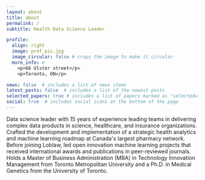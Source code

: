 ```yaml
---
layout: about
title: about
permalink: /
subtitle: Health Data Science Leader

profile:
  align: right
  image: prof_pic.jpg
  image_circular: false # crops the image to make it circular
  more_info: >
    <p>66 Ulster street</p>
    <p>Toronto, ON</p>

news: false  # includes a list of news items
latest_posts: false  # includes a list of the newest posts
selected_papers: true # includes a list of papers marked as "selected={true}"
social: true  # includes social icons at the bottom of the page
---
```


Data science leader with 15 years of experience leading teams in delivering complex data products in science, healthcare, and insurance organizations. Crafted the development and implementation of a strategic health analytics and machine learning roadmap at Canada's largest pharmacy network. Before joining Loblaw, led open innovation machine learning projects that received international awards and publications in peer-reviewed journals. Holds a Master of Business Administration (MBA) in Technology Innovation Management from Toronto Metropolitan University and a Ph.D. in Medical Genetics from the University of Toronto.
